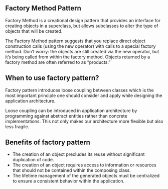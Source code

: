 ## Factory Method Pattern
Factory Method is a creational design pattern that provides an interface for creating objects in a superclass, but 
allows subclasses to alter the type of objects that will be created.

The Factory Method pattern suggests that you replace direct object construction calls (using the new operator) with 
calls to a special factory method. Don’t worry: the objects are still created via the new operator, but it’s being 
called from within the factory method. Objects returned by a factory method are often referred to as “products.”

## When to use factory pattern?
Factory pattern introduces loose coupling between classes which is the most important principle one should consider and 
apply while designing the application architecture. 

Loose coupling can be introduced in application architecture by programming against abstract entities rather than 
concrete implementations. This not only makes our architecture more flexible but also less fragile.

## Benefits of factory pattern
- The creation of an object precludes its reuse without significant duplication of code.
- The creation of an object requires access to information or resources that should not be contained within the
 composing class.
- The lifetime management of the generated objects must be centralized to ensure a consistent behavior within the
 application.

